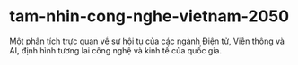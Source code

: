 # tam-nhin-cong-nghe-vietnam-2050
Một phân tích trực quan về sự hội tụ của các ngành Điện tử, Viễn thông và AI, định hình tương lai công nghệ và kinh tế của quốc gia.

